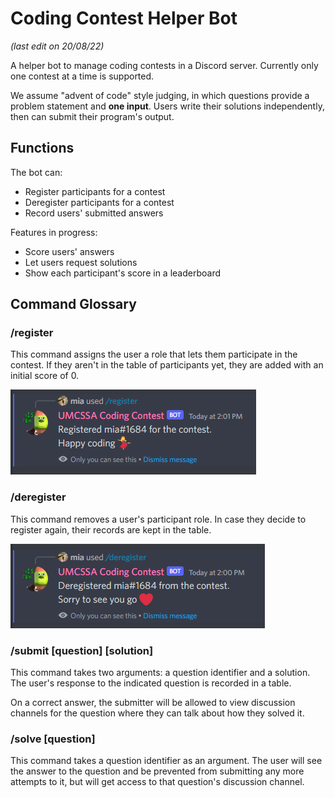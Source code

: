 # Coding Contest Helper Bot
*(last edit on 20/08/22)*

A helper bot to manage coding contests in a Discord server. Currently only one contest at a time is supported.

We assume "advent of code" style judging, in which questions provide a problem statement and **one input**. Users
write their solutions independently, then can submit their program's output.

## Functions
The bot can:
- Register participants for a contest
- Deregister participants for a contest
- Record users' submitted answers

Features in progress:
- Score users' answers
- Let users request solutions
- Show each participant's score in a leaderboard

## Command Glossary
### /register
This command assigns the user a role that lets them participate in the contest. If they aren't in the table of participants yet, they are added
with an initial score of 0.

![/register command](readme-images/register_example.png)

### /deregister
This command removes a user's participant role. In case they decide to register again, their records are kept in the table.

![/deregister command](readme-images/deregister_example.png)

### /submit [question] [solution]
This command takes two arguments: a question identifier and a solution. The user's response to the indicated question is recorded in a table.

On a correct answer, the submitter will be allowed to view discussion channels for the question where they can talk about how they solved it.

### /solve [question]
This command takes a question identifier as an argument. The user will see the answer to the question and be prevented from submitting
any more attempts to it, but will get access to that question's discussion channel.